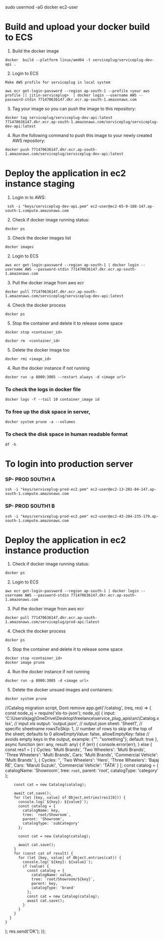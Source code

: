 
<!-- Docker enable -->
sudo usermod -aG docker ec2-user

# Build and upload your docker build to ECS

1. Build the docker image
```
docker  build --platform linux/amd64 -t serviceplug/serviceplug-dev-api .
```

2. Login to ECS

`
 Make AWS profile for serviceplug in local system
`
```
aws ecr get-login-password --region ap-south-1 --profile <your aws profile || jitin-serviceplug>  | docker login --username AWS --password-stdin 771470636147.dkr.ecr.ap-south-1.amazonaws.com
```


3. Tag your image so you can push the image to this repository:

```
docker tag serviceplug/serviceplug-dev-api:latest 771470636147.dkr.ecr.ap-south-1.amazonaws.com/serviceplug/serviceplug-dev-api:latest
```

4. Run the following command to push this image to your newly created AWS repository:

```
docker push 771470636147.dkr.ecr.ap-south-1.amazonaws.com/serviceplug/serviceplug-dev-api:latest
```

# Deploy the application in ec2 instance staging

1. Login in to AWS:
```
 ssh -i "keys/serviceplug-dev-api.pem" ec2-user@ec2-65-0-188-147.ap-south-1.compute.amazonaws.com
 ```
2. Check if docker image running status:
```
docker ps
```
3. Check the docker images list
```
docker images
```

2. Login to ECS
```
aws ecr get-login-password --region ap-south-1 | docker login --username AWS --password-stdin 771470636147.dkr.ecr.ap-south-1.amazonaws.com
```
3. Pull the docker image from aws ecr
```
docker pull 771470636147.dkr.ecr.ap-south-1.amazonaws.com/serviceplug/serviceplug-dev-api:latest
```
4. Check the docker process
```
docker ps
```
5. Stop the container and delete it to release some space
```
docker stop <container_id>

docker rm  <container_id>
```
5. Delete the docker image too
```
docker rmi <image_id>
```

4. Run the docker instance if not running
```
docker run -p 8000:3005 --restart always -d <image url>
```

### To check the logs in docker file
```
docker logs -f --tail 10 container_image id
```

### To free up the disk space in server,

```
docker system prune -a --volumes
```

### To check the disk space in human readable format
```
df -h
```

# To login into production server

### SP- PROD SOUTH1 A
```
ssh -i "keys/serviceplug-prod-ec2.pem" ec2-user@ec2-13-201-84-147.ap-south-1.compute.amazonaws.com
```
### SP- PROD SOUTH1 B
```
ssh -i "keys/serviceplug-prod-ec2.pem" ec2-user@ec2-43-204-235-179.ap-south-1.compute.amazonaws.com
```


# Deploy the application in ec2 instance production

1. Check if docker image running status:
```
docker ps
```
2. Login to ECS
```
aws ecr get-login-password --region ap-south-1 | docker login --username AWS --password-stdin 771470636147.dkr.ecr.ap-south-1.amazonaws.com
```
3. Pull the docker image from aws ecr
```
docker pull 771470636147.dkr.ecr.ap-south-1.amazonaws.com/serviceplug/prod-api:latest
```
4. Check the docker process
```
docker ps
```
5. Stop the container and delete it to release some space
```
docker stop <container_id>
docker image prune
```
4. Run the docker instance if not running
```
docker run -p 8000:3005 -d <image url>
```

5. Delete the docker unsued images and containers:
```
docker system prune
```


//Catalog migration script, Dont remove
app.get('/catalog', (req, res) => {
  const node_xj = require('xls-to-json');
  node_xj(
    {
      input:
        'C:\\Users\\kjagj\\OneDrive\\Desktop\\freelance\\service_plug_apis\\src\\Catalog.xlsx', // input xls
      output: 'output.json', // output json
      sheet: 'Sheet1', // specific sheetname
      rowsToSkip: 1, // number of rows to skip at the top of the sheet; defaults to 0
      allowEmptyValue: false,
      allowEmptyKey: false // avoids empty keys in the output, example: {"": "something"}; default: true
    },
    async function (err: any, result: any) {
      if (err) {
        console.error(err);
      } else {
        const res1 = [
          {
            Cycles: 'Multi Brands',
            'Two Wheelers': 'Multi Brands',
            'Three Wheelers': 'Multi Brands',
            Cars: 'Multi Brands',
            'Commercial Vehicle': 'Multi Brands'
          },
          {
            Cycles: '',
            'Two Wheelers': 'Hero',
            'Three Wheelers': 'Bajaj RE',
            Cars: 'Maruti Suzuki',
            'Commercial Vehicle': 'TATA'
          }
        ];
        const catalog = {
          catalogName: 'Showroom',
          tree: `root`,
          parent: 'root',
          catalogType: 'category'
        };

        const cat = new Catalog(catalog);

        await cat.save();
        for (let [key, value] of Object.entries(res1[0])) {
          console.log(`${key}: ${value}`);
          const catalog = {
            catalogName: key,
            tree: `root/Showroom`,
            parent: 'Showroom',
            catalogType: 'subCategory'
          };

          const cat = new Catalog(catalog);

          await cat.save();
        }
        for (const cat of result) {
          for (let [key, value] of Object.entries(cat)) {
            console.log(`${key}: ${value}`);
            if (value) {
              const catalog = {
                catalogName: value,
                tree: `root/Showroom/${key}`,
                parent: key,
                catalogType: 'brand'
              };
              const cat = new Catalog(catalog);
              await cat.save();
            }
          }
        }
      }
    }
  );
  res.send('OK');
});